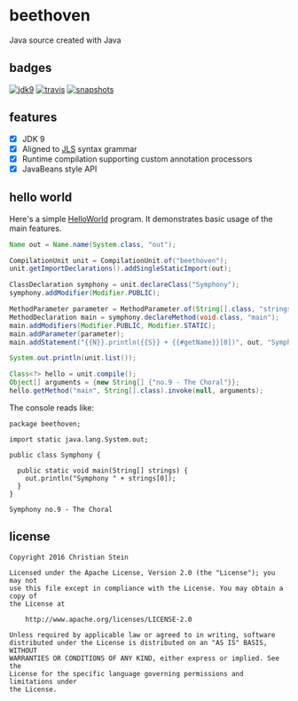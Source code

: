 # beethoven
Java source created with Java

## badges
[![jdk9](https://img.shields.io/badge/jdk-9-blue.svg)](https://shields.io)
[![travis](https://travis-ci.org/sormuras/beethoven.svg?branch=master)](https://travis-ci.org/sormuras/beethoven)
[![snapshots](https://img.shields.io/badge/sonatype-snapshots-green.svg)](https://oss.sonatype.org/content/repositories/snapshots/de/sormuras/beethoven/)

## features
 - [x] JDK 9
 - [x] Aligned to [JLS](https://docs.oracle.com/javase/specs/jls/se8/html/jls-19.html) syntax grammar
 - [x] Runtime compilation supporting custom annotation processors
 - [x] JavaBeans style API

## hello world
Here's a simple [HelloWorld](https://github.com/sormuras/beethoven/blob/master/src/test/java/readme/HelloWorld.java)
program. It demonstrates basic usage of the main features.
```java
Name out = Name.name(System.class, "out");

CompilationUnit unit = CompilationUnit.of("beethoven");
unit.getImportDeclarations().addSingleStaticImport(out);

ClassDeclaration symphony = unit.declareClass("Symphony");
symphony.addModifier(Modifier.PUBLIC);

MethodParameter parameter = MethodParameter.of(String[].class, "strings");
MethodDeclaration main = symphony.declareMethod(void.class, "main");
main.addModifiers(Modifier.PUBLIC, Modifier.STATIC);
main.addParameter(parameter);
main.addStatement("{{N}}.println({{S}} + {{#getName}}[0])", out, "Symphony ", parameter);

System.out.println(unit.list());

Class<?> hello = unit.compile();
Object[] arguments = {new String[] {"no.9 - The Choral"}};
hello.getMethod("main", String[].class).invoke(null, arguments);
```


The console reads like:
```text
package beethoven;

import static java.lang.System.out;

public class Symphony {

  public static void main(String[] strings) {
    out.println("Symphony " + strings[0]);
  }
}

Symphony no.9 - The Choral
```
## license
```text
Copyright 2016 Christian Stein

Licensed under the Apache License, Version 2.0 (the "License"); you may not
use this file except in compliance with the License. You may obtain a copy of
the License at

    http://www.apache.org/licenses/LICENSE-2.0

Unless required by applicable law or agreed to in writing, software
distributed under the License is distributed on an "AS IS" BASIS, WITHOUT
WARRANTIES OR CONDITIONS OF ANY KIND, either express or implied. See the
License for the specific language governing permissions and limitations under
the License.
```